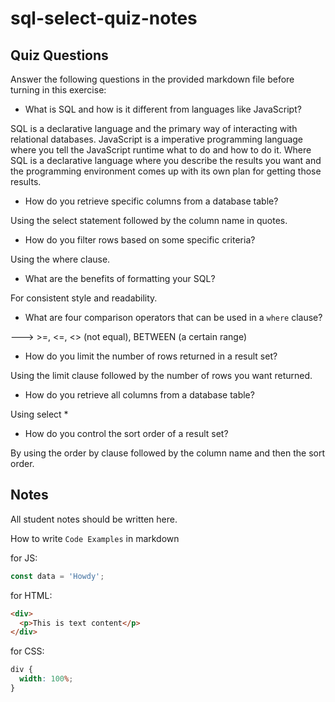 # sql-select-quiz-notes

## Quiz Questions

Answer the following questions in the provided markdown file before turning in this exercise:

- What is SQL and how is it different from languages like JavaScript?

SQL is a declarative language and the primary way of interacting with relational databases. JavaScript is a imperative programming language where you tell the JavaScript runtime what to do and how to do it. Where SQL is a declarative language where you describe the results you want and the programming environment comes up with its own plan for getting those results.

- How do you retrieve specific columns from a database table?

Using the select statement followed by the column name in quotes.

- How do you filter rows based on some specific criteria?

Using the where clause.

- What are the benefits of formatting your SQL?

For consistent style and readability.

- What are four comparison operators that can be used in a `where` clause?

---> >=, <=, <> (not equal), BETWEEN (a certain range)

- How do you limit the number of rows returned in a result set?

Using the limit clause followed by the number of rows you want returned.

- How do you retrieve all columns from a database table?

Using select \*

- How do you control the sort order of a result set?

By using the order by clause followed by the column name and then the sort order.

## Notes

All student notes should be written here.

How to write `Code Examples` in markdown

for JS:

```javascript
const data = 'Howdy';
```

for HTML:

```html
<div>
  <p>This is text content</p>
</div>
```

for CSS:

```css
div {
  width: 100%;
}
```
